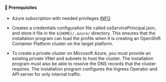


#### 🔹 Prerequisites

- Azure subscription with needed privileges [INFO](https://docs.openshift.com/container-platform/4.17/installing/installing_azure/installing-azure-account.html#minimum-required-permissions-ipi-azure_installing-azure-account)

- Creates a credentials configuration file called osServicePrincipal.json, and store it file in the `${HOME}/.azure/` directory. This ensures that the installation program can load the profile when it is creating an OpenShift Container Platform cluster on the target platform.

- To create a private cluster on Microsoft Azure, you must provide an existing private VNet and subnets to host the cluster. The installation program must also be able to resolve the DNS records that the cluster requires. The installation program configures the Ingress Operator and API server for only internal traffic.

